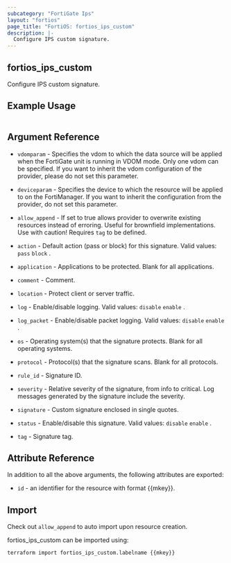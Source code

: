 ```yaml
---
subcategory: "FortiGate Ips"
layout: "fortios"
page_title: "FortiOS: fortios_ips_custom"
description: |-
  Configure IPS custom signature.
---
```


## fortios_ips_custom
Configure IPS custom signature.

## Example Usage

```hcl

```

## Argument Reference
* `vdomparam` - Specifies the vdom to which the data source will be applied when the FortiGate unit is running in VDOM mode. Only one vdom can be specified. If you want to inherit the vdom configuration of the provider, please do not set this parameter.
* `deviceparam` - Specifies the device to which the resource will be applied to on the FortiManager. If you want to inherit the configuration from the provider, do not set this parameter.
* `allow_append` - If set to true allows provider to overwrite existing resources instead of erroring. Useful for brownfield implementations. Use with caution! Requires `tag` to be defined.

* `action` - Default action (pass or block) for this signature. Valid values: `pass` `block` .
* `application` - Applications to be protected. Blank for all applications.
* `comment` - Comment.
* `location` - Protect client or server traffic.
* `log` - Enable/disable logging. Valid values: `disable` `enable` .
* `log_packet` - Enable/disable packet logging. Valid values: `disable` `enable` .
* `os` - Operating system(s) that the signature protects. Blank for all operating systems.
* `protocol` - Protocol(s) that the signature scans. Blank for all protocols.
* `rule_id` - Signature ID.
* `severity` - Relative severity of the signature, from info to critical. Log messages generated by the signature include the severity.
* `signature` - Custom signature enclosed in single quotes.
* `status` - Enable/disable this signature. Valid values: `disable` `enable` .
* `tag` - Signature tag.

## Attribute Reference

In addition to all the above arguments, the following attributes are exported:
* `id` - an identifier for the resource with format {{mkey}}.

## Import

Check out `allow_append` to auto import upon resource creation.

fortios_ips_custom can be imported using:
```sh
terraform import fortios_ips_custom.labelname {{mkey}}
```
